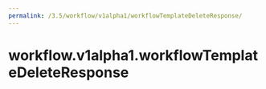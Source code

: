 ```yaml
---
permalink: /3.5/workflow/v1alpha1/workflowTemplateDeleteResponse/
---
```


# workflow.v1alpha1.workflowTemplateDeleteResponse

